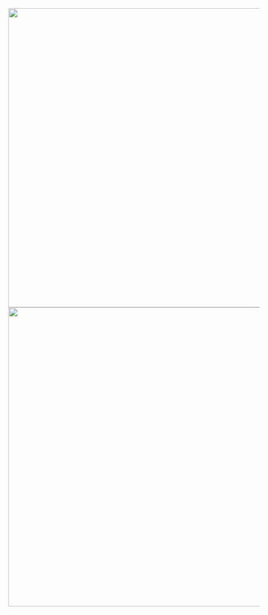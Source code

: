 <div alig="center"><img src="https://z3.ax1x.com/2021/05/08/gGTeLq.jpg" height="600" /></div>
<div alig="center"><img src="https://z3.ax1x.com/2021/05/08/gGTZyn.jpg" height="600" /></div>